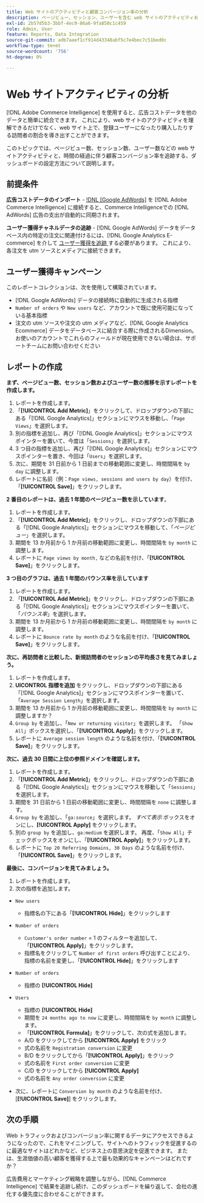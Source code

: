 ```yaml
---
title: Web サイトのアクティビティと顧客コンバージョン率の分析
description: ページビュー、セッション、ユーザーを含む web サイトのアクティビティおよび顧客コンバージョン率を経時的に追跡する、ダッシュボードの設定方法を説明します。
exl-id: 2b57d5b3-3bbf-4ec9-86a6-9fa850c1c459
role: Admin, User
feature: Reports, Data Integration
source-git-commit: adb7aaef1cf914d43348abf5c7e4bec7c51bed0c
workflow-type: tm+mt
source-wordcount: '756'
ht-degree: 0%

---
```


# Web サイトアクティビティの分析

[!DNL Adobe Commerce Intelligence] を使用すると、広告コストデータを他のデータと簡単に統合できます。 これにより、web サイトのアクティビティを理解できるだけでなく、web サイト上で、登録ユーザーになったり購入したりする訪問者の割合を導き出すことができます。

このトピックでは、ページビュー数、セッション数、ユーザー数などの web サイトアクティビティと、時間の経過に伴う顧客コンバージョン率を追跡する、ダッシュボードの設定方法について説明します。

## 前提条件

**広告コストデータのインポート** - [!DNL [Google AdWords]](../importing-data/integrations/google-adwords.md) を [!DNL Adobe Commerce Intelligence] に接続すると、Commerce Intelligenceでの [!DNL AdWords] 広告の支出が自動的に同期されます。

**ユーザー獲得チャネルデータの追跡** - [!DNL Google AdWords] データをデータベース内の特定の注文に関連付けるには、[!DNL Google Analytics E-commerce] を介して [ ユーザー獲得を追跡 ](../analysis/google-track-user-acq.md) する必要があります。 これにより、各注文を utm ソースとメディアに接続できます。

## ユーザー獲得キャンペーン

このレポートコレクションは、次を使用して構築されています。

* [!DNL Google AdWords] データの接続時に自動的に生成される指標
* `Number of orders` や `New users` など、アカウントで既に使用可能になっている基本指標
* 注文の utm ソースや注文の utm メディアなど、[!DNL Google Analytics Ecommerce] データをデータベースに結合する際に作成されるDimension。 お使いのアカウントでこれらのフィールドが現在使用できない場合は、サポートチームにお問い合わせください

## レポートの作成

**まず、ページビュー数、セッション数およびユーザー数の推移を示すレポートを作成します。**

1. レポートを作成します。
1. 「**[!UICONTROL Add Metric]**」をクリックして、ドロップダウンの下部にある「[!DNL Google Analytics]」セクションにマウスを移動し、「`Page Views`」を選択します。
1. 別の指標を追加し、再び「[!DNL Google Analytics]」セクションにマウスポインターを置いて、今度は「`Sessions`」を選択します。
1. 3 つ目の指標を追加し、再び「[!DNL Google Analytics]」セクションにマウスポインターを置き、今回は「`Users`」を選択します。
1. 次に、期間を 31 日前から 1 日前までの移動範囲に変更し、時間間隔を `by day` に調整します。
1. レポートに名前（例：`Page views, sessions and users by day`）を付け、「**[!UICONTROL Save]**」をクリックします。

**2 番目のレポートは、過去 1 年間のページビュー数を示しています**。

1. レポートを作成します。
1. 「**[!UICONTROL Add Metric]**」をクリックし、ドロップダウンの下部にある「[!DNL Google Analytics]」セクションにマウスを移動して、「_ページビュー_」を選択します。
1. 期間を 13 か月前から 1 か月前の移動範囲に変更し、時間間隔を `by month` に調整します。
1. レポートに `Page views by month,` などの名前を付け、「**[!UICONTROL Save]**」をクリックします。

**3 つ目のグラフは、過去 1 年間のバウンス率を示しています**

1. レポートを作成します。
1. 「**[!UICONTROL Add Metric]**」をクリックし、ドロップダウンの下部にある「[!DNL Google Analytics]」セクションにマウスポインターを置いて、「_バウンス率_」を選択します。
1. 期間を 13 か月前から 1 か月前の移動範囲に変更し、時間間隔を `by month` に調整します。
1. レポートに `Bounce rate by month` のような名前を付け、「**[!UICONTROL Save]**」をクリックします。

**次に、再訪問者と比較した、新規訪問者のセッションの平均長さを見てみましょう。**

1. レポートを作成します。
1. **UICONTROL 指標を追加** をクリックし、ドロップダウンの下部にある「[!DNL Google Analytics]」セクションにマウスポインターを置いて、「`Average Session Length`」を選択します。
1. 期間を 13 か月前から 1 か月前の移動範囲に変更し、時間間隔を `by month` に調整しますか？
1. `Group by` を追加し、「`New or returning visitor`」を選択します。  「`Show All`」ボックスを選択し、「**[!UICONTROL Apply]**」をクリックします。
1. レポートに `Average session length` のような名前を付け、「**[!UICONTROL Save]**」をクリックします。

**次に、過去 30 日間に上位の参照ドメインを確認します。**

1. レポートを作成します。
1. 「**[!UICONTROL Add Metric]**」をクリックし、ドロップダウンの下部にある「[!DNL Google Analytics]」セクションにマウスを移動して「`Sessions`」を選択します。
1. 期間を 31 日前から 1 日前の移動範囲に変更し、時間間隔を `none` に調整します。
1. `Group by` を追加し、「`ga:source`」を選択します。  _すべて表示_ ボックスをオンにし、**[!UICONTROL Apply]** をクリックします。
1. 別の `group by` を追加し、`ga:medium` を選択します。 再度、「`Show All`」チェックボックスをオンにし、「**[!UICONTROL Apply]**」をクリックします。
1. レポートに `Top 20 Referring Domains, 30 Days` のような名前を付け、「**[!UICONTROL Save]**」をクリックします。

**最後に、コンバージョンを見てみましょう。**

1. レポートを作成します。
1. 次の指標を追加します。

* `New users`
   * 指標名の下にある「**[!UICONTROL Hide]**」をクリックします

* `Number of orders`
   * `Customer's order number` = 1 のフィルターを追加して、「**[!UICONTROL Apply]**」をクリックします。
   * 指標名をクリックして `Number of first orders` 呼び出すことにより、指標の名前を変更し、「**[!UICONTROL Hide]**」をクリックします

* `Number of orders`
   * 指標の **[!UICONTROL Hide]**

* `Users`
   * 指標の **[!UICONTROL Hide]**
   * 期間を `24 months ago to now` に変更し、時間間隔を `by month` に調整します。
   * 「**[!UICONTROL Formula]**」をクリックして、次の式を追加します。
   * A/D をクリックしてから **[!UICONTROL Apply]** をクリック
   * 式の名前を `Registration conversion` に変更
   * B/D をクリックしてから「**[!UICONTROL Apply]**」をクリック
   * 式の名前を `First order conversion` に変更
   * C/D をクリックしてから **[!UICONTROL Apply]**
   * 式の名前を `Any order conversion` に変更

* 次に、レポートに `Conversion by month` のような名前を付け、[**[!UICONTROL Save]**] をクリックします。

## 次の手順

Web トラフィックおよびコンバージョン率に関するデータにアクセスできるようになったので、これをマイニングして、サイトへのトラフィックを促進するのに最適なサイトはどれかなど、ビジネス上の意思決定を促進できます。 または、生涯価値の高い顧客を獲得する上で最も効果的なキャンペーンはどれですか？

広告費用とマーケティング戦略を調整しながら、[!DNL Commerce Intelligence] で結果を追跡し続け、このダッシュボードを繰り返して、会社の進化する優先度に合わせることができます。
